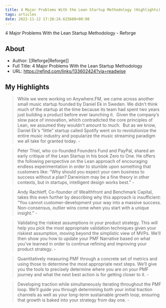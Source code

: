 ```yaml
---
title: 4 Major Problems With the Lean Startup Methodology (Highlights)
tags: articles
date: 2022-11-12 17:28:24.625680+00:00
---
```

4 Major Problems With the Lean Startup Methodology - Reforge

## About
- Author: [[Reforge|Reforge]]
- Full Title: 4 Major Problems With the Lean Startup Methodology
- URL: https://refind.com/links/133602424?via=readwise

## My Highlights
> While we were working on Anywhere.FM, we came across another small music startup founded by Daniel Ek in Sweden. We didn&#39;t think much of the startup at the time because its team had spent two years just building a product before ever launching it. 
> Given the company’s slow pace of innovation, which contradicted the core principles of Lean, we assumed they wouldn&#39;t amount to much. 
> But as we know, Daniel Ek&#39;s “little” startup called Spotify went on to revolutionize the entire music industry and popularize the music streaming paradigm we all take for granted today.
\- 

> Peter Thiel, who co-founded Founders Fund and PayPal, shared an early critique of the Lean Startup in his book Zero to One. He offers the following perspective on the Lean approach of encouraging endless experimentation in order to stumble upon something that customers like:
> “Why should you expect your own business to success without a plan? Darwinism may be a fine theory in other contexts, but in startups, intelligent design works best.”
\- 

> Andy Rachleff, Co-founder of Wealthfront and Benchmark Capital, takes this even further by describing why this approach is insufficient:
> “You cannot customer-development your way into a massive success. Non-consensus, outlier wins come when you start with a unique insight.”
\- 

> Validating the riskiest assumptions in your product strategy. This will help you pick the most appropriate validation techniques given your riskiest assumption, moving beyond the simplistic view of MVPs. We’ll then show you how to update your PMF Narrative based on what you’ve learned in order to continue refining and improving your product strategy.
\- 

> Quantitatively measuring PMF through a concrete set of metrics and using those to determine the most appropriate next steps. We’ll give you the tools to precisely determine where you are on your PMF journey and what the next best action is for getting closer to it.
\- 

> Developing traction while simultaneously iterating throughout the PMF loop. We’ll guide you through determining both your initial traction channels as well as your long-term sustainable growth loop, ensuring that growth is baked into your strategy from day one.
\- 

